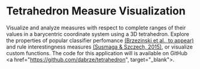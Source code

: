 Tetrahedron Measure Visualization
=================================

Visualize and analyze measures with respect to complete ranges of their values in
a barycentric coordinate system using a 3D tetrahedron. Explore the properties of
popular classifier perfomance <a href="http://www.cs.put.poznan.pl/dbrzezinski/publications/TetrahedronMeasureVisualization.pdf" target="_blank">(Brzezinski et al., to appear)</a> and rule interestingness measures <a href="https://www.amcs.uz.zgora.pl/?action=paper&paper=827" target="_blank">(Susmaga & Szczech, 2015)</a>, or visualize custom functions. The code for this application will is available on GitHub
<a href="https://github.com/dabrze/tetrahedron", target="_blank"><i class="fa fa-external-link"></i></a>.

